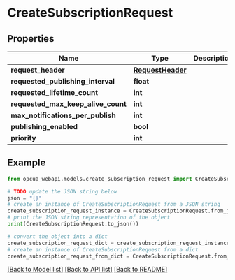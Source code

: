 # CreateSubscriptionRequest


## Properties

Name | Type | Description | Notes
------------ | ------------- | ------------- | -------------
**request_header** | [**RequestHeader**](RequestHeader.md) |  | [optional] 
**requested_publishing_interval** | **float** |  | [optional] 
**requested_lifetime_count** | **int** |  | [optional] 
**requested_max_keep_alive_count** | **int** |  | [optional] 
**max_notifications_per_publish** | **int** |  | [optional] 
**publishing_enabled** | **bool** |  | [optional] 
**priority** | **int** |  | [optional] 

## Example

```python
from opcua_webapi.models.create_subscription_request import CreateSubscriptionRequest

# TODO update the JSON string below
json = "{}"
# create an instance of CreateSubscriptionRequest from a JSON string
create_subscription_request_instance = CreateSubscriptionRequest.from_json(json)
# print the JSON string representation of the object
print(CreateSubscriptionRequest.to_json())

# convert the object into a dict
create_subscription_request_dict = create_subscription_request_instance.to_dict()
# create an instance of CreateSubscriptionRequest from a dict
create_subscription_request_from_dict = CreateSubscriptionRequest.from_dict(create_subscription_request_dict)
```
[[Back to Model list]](../README.md#documentation-for-models) [[Back to API list]](../README.md#documentation-for-api-endpoints) [[Back to README]](../README.md)


